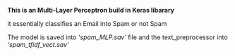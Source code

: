 **This is an Multi-Layer Perceptron build in Keras libarary**

it essentially classifies an Email into Spam or not Spam

The model is saved into *'spam_MLP.sav'* file and the text_preprocessor into *'spam_tfidf_vect.sav'*
